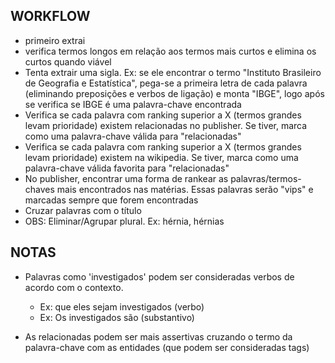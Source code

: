 ## WORKFLOW

- primeiro extrai
- verifica termos longos em relação aos termos mais curtos e elimina os curtos quando viável
- Tenta extrair uma sigla. Ex: se ele encontrar o termo "Instituto Brasileiro de Geografia e Estatística", pega-se a primeira letra de cada palavra (eliminando preposições e verbos de ligação) e monta "IBGE", logo após se verifica se IBGE é uma palavra-chave encontrada
- Verifica se cada palavra com ranking superior a X (termos grandes levam prioridade) existem relacionadas no publisher. Se tiver, marca como uma palavra-chave válida para "relacionadas"
- Verifica se cada palavra com ranking superior a X (termos grandes levam prioridade) existem na wikipedia. Se tiver, marca como uma palavra-chave válida favorita para "relacionadas"
- No publisher, encontrar uma forma de rankear as palavras/termos-chaves mais encontrados nas matérias. Essas palavras serão "vips" e marcadas sempre que forem encontradas
- Cruzar palavras com o título
- OBS: Eliminar/Agrupar plural. Ex: hérnia, hérnias


## NOTAS

- Palavras como 'investigados' podem ser consideradas verbos de acordo com o contexto.
	- Ex: que eles sejam investigados (verbo)
	- Ex: Os investigados são (substantivo)

- As relacionadas podem ser mais assertivas cruzando o termo da palavra-chave com as entidades (que podem ser consideradas tags)
